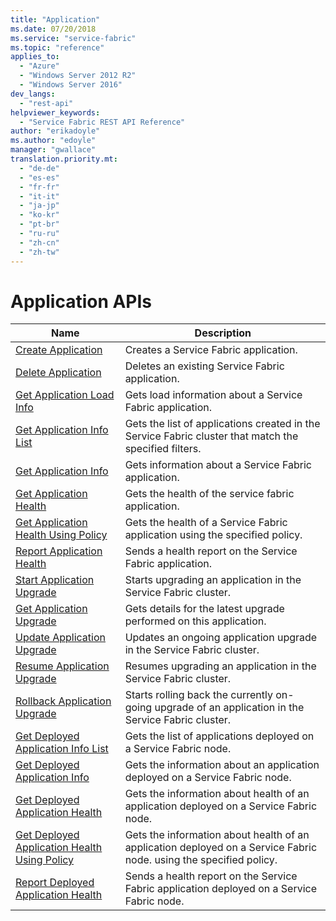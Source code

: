 ```yaml
---
title: "Application"
ms.date: 07/20/2018
ms.service: "service-fabric"
ms.topic: "reference"
applies_to: 
  - "Azure"
  - "Windows Server 2012 R2"
  - "Windows Server 2016"
dev_langs: 
  - "rest-api"
helpviewer_keywords: 
  - "Service Fabric REST API Reference"
author: "erikadoyle"
ms.author: "edoyle"
manager: "gwallace"
translation.priority.mt: 
  - "de-de"
  - "es-es"
  - "fr-fr"
  - "it-it"
  - "ja-jp"
  - "ko-kr"
  - "pt-br"
  - "ru-ru"
  - "zh-cn"
  - "zh-tw"
---
```

# Application APIs

| Name | Description |
| --- | --- |
| [Create Application](sfclient-v63-api-createapplication.md) | Creates a Service Fabric application.<br/> |
| [Delete Application](sfclient-v63-api-deleteapplication.md) | Deletes an existing Service Fabric application.<br/> |
| [Get Application Load Info](sfclient-v63-api-getapplicationloadinfo.md) | Gets load information about a Service Fabric application.<br/> |
| [Get Application Info List](sfclient-v63-api-getapplicationinfolist.md) | Gets the list of applications created in the Service Fabric cluster that match the specified filters.<br/> |
| [Get Application Info](sfclient-v63-api-getapplicationinfo.md) | Gets information about a Service Fabric application.<br/> |
| [Get Application Health](sfclient-v63-api-getapplicationhealth.md) | Gets the health of the service fabric application.<br/> |
| [Get Application Health Using Policy](sfclient-v63-api-getapplicationhealthusingpolicy.md) | Gets the health of a Service Fabric application using the specified policy.<br/> |
| [Report Application Health](sfclient-v63-api-reportapplicationhealth.md) | Sends a health report on the Service Fabric application.<br/> |
| [Start Application Upgrade](sfclient-v63-api-startapplicationupgrade.md) | Starts upgrading an application in the Service Fabric cluster.<br/> |
| [Get Application Upgrade](sfclient-v63-api-getapplicationupgrade.md) | Gets details for the latest upgrade performed on this application.<br/> |
| [Update Application Upgrade](sfclient-v63-api-updateapplicationupgrade.md) | Updates an ongoing application upgrade in the Service Fabric cluster.<br/> |
| [Resume Application Upgrade](sfclient-v63-api-resumeapplicationupgrade.md) | Resumes upgrading an application in the Service Fabric cluster.<br/> |
| [Rollback Application Upgrade](sfclient-v63-api-rollbackapplicationupgrade.md) | Starts rolling back the currently on-going upgrade of an application in the Service Fabric cluster.<br/> |
| [Get Deployed Application Info List](sfclient-v63-api-getdeployedapplicationinfolist.md) | Gets the list of applications deployed on a Service Fabric node.<br/> |
| [Get Deployed Application Info](sfclient-v63-api-getdeployedapplicationinfo.md) | Gets the information about an application deployed on a Service Fabric node.<br/> |
| [Get Deployed Application Health](sfclient-v63-api-getdeployedapplicationhealth.md) | Gets the information about health of an application deployed on a Service Fabric node.<br/> |
| [Get Deployed Application Health Using Policy](sfclient-v63-api-getdeployedapplicationhealthusingpolicy.md) | Gets the information about health of an application deployed on a Service Fabric node. using the specified policy.<br/> |
| [Report Deployed Application Health](sfclient-v63-api-reportdeployedapplicationhealth.md) | Sends a health report on the Service Fabric application deployed on a Service Fabric node.<br/> |

